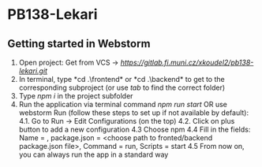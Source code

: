 # PB138-Lekari



## Getting started in Webstorm

1. Open project: Get from VCS -> *https://gitlab.fi.muni.cz/xkoudel2/pb138-lekari.git*
2. In terminal, type *cd .\frontend\* or *cd .\backend\* to get to the corresponding subproject (or use *tab* to find the correct folder)
3. Type *npm i* in the project subfolder
4. Run the application via terminal command *npm run start* 
OR use webstorm Run (follow these steps to set up if not available by default):
    4.1. Go to Run -> Edit Configurations (on the top)
    4.2. Click on plus button to add a new configuration
    4.3 Choose npm
    4.4 Fill in the fields: Name = <any name of the configuration you want>, package.json = <choose path to fronted/backend package.json file>, Command = run, Scripts = start
    4.5 From now on, you can always run the app in a standard way


